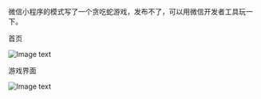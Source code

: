 微信小程序的模式写了一个贪吃蛇游戏，发布不了，可以用微信开发者工具玩一下。

首页

![Image text](https://github.com/xxxxxyn/wxProg/blob/master/picforshow/home.png?raw=true)

游戏界面

![Image text](https://raw.githubusercontent.com/xxxxxyn/wxProg/master/picforshow/game.png)